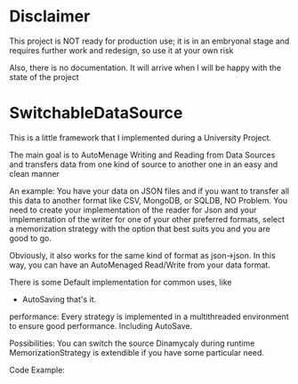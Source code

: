 # Disclaimer
This project is NOT ready for production use; it is in an embryonal stage and requires further work and redesign, so use it at your own risk

Also, there is no documentation. It will arrive when I will be happy with the state of the project

# SwitchableDataSource

This is a little framework that I implemented during a University Project.

The main goal is to AutoMenage Writing and Reading from Data Sources and transfers data from one kind of source to another one in an easy and clean manner

An example:
You have your data on JSON files and if you want to transfer all this data to another format like CSV, MongoDB, or SQLDB, NO Problem.
You need to create your implementation of the reader for Json and your implementation of the writer for one of your other preferred formats, select a memorization strategy with the option that best suits you and you are good to go.

Obviously, it also works for the same kind of format as json->json. In this way, you can have an AutoMenaged Read/Write from your data format. 

There is some Default implementation for common uses, like
- AutoSaving
that's it.

performance:
Every strategy is implemented in a multithreaded environment to ensure good performance. Including AutoSave.

Possibilities:
You can switch the source Dinamycaly during runtime 
MemorizationStrategy is extendible if you have some particular need.



Code Example:





